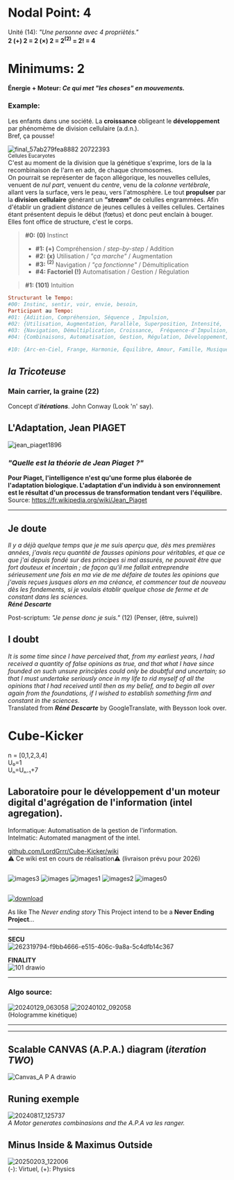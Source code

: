 # Nodal Point: 4
Unité (14): _"Une personne avec 4 propriètés."_  
**2 (+) 2 = 2 (×) 2 = 2<sup>(2)</sup> = 2! = 4**  

# Minimums: 2
**Énergie + Moteur: _Ce qui met "les choses" en mouvements._**   
### Example:
Les enfants dans une société. La **croissance** obligeant le **développement** par phénomème de division cellulaire (a.d.n.).  
Bref, ça pousse!  
  
![final_57ab279fea8882 20722393](https://github.com/user-attachments/assets/3a2193f1-3c32-4cde-b535-aeeb46f867f3)  
<sup>Cellules Eucaryotes</sup>  
C'est au moment de la division que la génétique s'exprime, lors de la la recombinaison de l'arn en adn, de chaque chromosomes.  
On pourrait se représenter de façon allégorique, les nouvelles cellules, venuent de _nul part_, venuent du _centre_, venu de la _colonne vertébrale_, allant vers la surface, vers le peau, vers l'atmosphère. Le tout **propulser** par la **division cellulaire** générant un _**"stream"**_ de celulles engrammées. Afin d'établir un gradient _distance_ de jeunes cellules à veilles cellules. Certaines étant présentent depuis le début (fœtus) et donc peut enclain à bouger. Elles font office de structure, c'est le corps.



  
> **#0: (0)** Instinct
> * **#1: (\+)** Compréhension / _step-by-step_  / Addition  
> * **#2: (x)** Utilisation / _"ça marche"_  / Augmentation  
> * **#3: <sup>(2)</sup>** Navigation / _"ça fonctionne"_  / Démultiplication  
> * **#4: Factoriel (!)** Automatisation / Gestion  / Régulation
  
> **#1: (101)** Intuition  
```ruby
Structurant le Tempo:
#00: Instinc, sentir, voir, envie, besoin,
Participant au Tempo:
#01: {Adiition, Compréhension, Séquence , Impulsion,  
#02: {Utilisation, Augmentation, Parallèle, Superposition, Intensité,
#03: {Navigation, Démultiplication, Croissance,  Fréquence-d'Impulsion, 
#04: {Combinaisons, Automatisation, Gestion, Régulation, Développement,
  
#10: {Arc-en-Ciel, Frange, Harmonie, Équilibre, Amour, Famille, Musique, 
```
##  _la Tricoteuse_
### Main carrier, la graine (22)
Concept d'***itérations***. John Conway (Look 'n' say).



## L'Adaptation, Jean PIAGET
 ![jean_piaget1896](https://github.com/user-attachments/assets/dae396e8-6422-47b7-8e27-8dfa0a91b736)  

 ### _"Quelle est la théorie de Jean Piaget ?"_  
**Pour Piaget, l'intelligence n'est qu'une forme plus élaborée de l'adaptation biologique. L'adaptation d'un individu à son environnement est le résultat d'un processus de transformation tendant vers l'équilibre.**  
Source: https://fr.wikipedia.org/wiki/Jean_Piaget

***
 ## Je doute
_Il y a déjà quelque temps que je me suis aperçu que, dès mes premières années, j'avais reçu quantité de fausses opinions pour véritables, et que ce que j'ai depuis fondé sur des principes si mal assurés, ne pouvait être que fort douteux et incertain ; de façon qu'il me fallait entreprendre sérieusement une fois en ma vie de me défaire de toutes les opinions que j'avais reçues jusques alors en ma créance, et commencer tout de nouveau dès les fondements, si je voulais établir quelque chose de ferme et de constant dans les sciences._   
_**Réné Descarte**_

Post-scriptum: _"Je pense donc je suis."_ (12) (Penser, (être, suivre))

## I doubt
_It is some time since I have perceived that, from my earliest years, I had received a quantity of false opinions as true, and that what I have since founded on such unsure principles could only be doubtful and uncertain; so that I must undertake seriously once in my life to rid myself of all the opinions that I had received until then as my belief, and to begin all over again from the foundations, if I wished to establish something firm and constant in the sciences._  
Translated from _**Réné Descarte**_ by GoogleTranslate, with Beysson look over.


# Cube-Kicker 
n = [0,1,2,3,4]  
U₀=1  
Uₙ=Uₙ₋₁+7  

  
## Laboratoire pour le développement d'un moteur digital d'agrégation de l'information (intel agregation).

Informatique: Automatisation de la gestion de l'information.  
Intelmatic: Automated managment of the intel.

[github.com/LordGrrr/Cube-Kicker/wiki](https://github.com/LordGrrr/Cube-Kicker/wiki)  
⚠️ Ce wiki est en cours de réalisation⚠️ (livraison prévu pour 2026)
##
![images3](https://github.com/LordGrrr/Cube-Kicker/assets/134517577/52c06e32-0078-41ce-aeee-d95c682c6eff)
![images](https://github.com/LordGrrr/Cube-Kicker/assets/134517577/23819ca3-0797-4d66-8a1f-36e8628cd129)
![images1](https://github.com/LordGrrr/Cube-Kicker/assets/134517577/b6dc24d4-4935-4d15-a142-7ec66ab7e97d)
![images2](https://github.com/LordGrrr/Cube-Kicker/assets/134517577/efff1ad5-5e52-46d1-8da7-8341918bbeb4)
![images0](https://github.com/LordGrrr/Cube-Kicker/assets/134517577/bfae86f6-bf2b-47c8-aeb6-2155eab43e17)
##
[![download](https://github.com/LordGrrr/Cube-Kicker/assets/134517577/25cdd002-8221-472e-9a99-dfdf9114bde5)](https://www.imdb.com/title/tt0088323/)  

As like The _Never ending story_ This Project intend to be a **Never Ending Project**...  

*******************************************************************************************  
**SECU**  
![262319794-f9bb4666-e515-406c-9a8a-5c4dfb14c367](https://github.com/user-attachments/assets/5307459e-9d3e-4826-9ee6-c56d129ed687)  

**FINALITY**  
![101 drawio](https://github.com/user-attachments/assets/453161b4-1c65-4bab-b055-cb1fadc7a7b3)

*******************************************************************************************  
### Algo source:  
![20240129_063058](https://github.com/LordGrrr/Cube-Kicker/assets/134517577/aaa676b2-8bcc-432d-b0a8-a49e27e19d03)
![20240102_092058](https://github.com/LordGrrr/Cube-Kicker/assets/134517577/4254c0fa-9830-4fe1-8660-fd4ddb835755)  
(Hologramme kinétique)  
*******************************************************************************************  
*******************************************************************************************  

## Scalable CANVAS (A.P.A.) diagram (_iteration TWO_)
![Canvas_A P A drawio](https://github.com/LordGrrr/Cube-Kicker/assets/134517577/4419665f-3bf4-4051-b94f-414cb2310dd2)

## Runing exemple
![20240817_125737](https://github.com/user-attachments/assets/b9e797cc-ccd0-4a23-b7a9-dedf3c87a832)  
_A Motor generates combinasions and the A.P.A va les ranger._

## Minus Inside & Maximus Outside
![20250203_122006](https://github.com/user-attachments/assets/3fc8456d-b588-4a41-bef8-cedd8edb6171)  
(-): Virtuel, (+): Physics 
